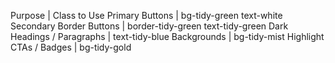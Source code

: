 Purpose | Class to Use
Primary Buttons | bg-tidy-green text-white
Secondary Border Buttons | border-tidy-green text-tidy-green
Dark Headings / Paragraphs | text-tidy-blue
Backgrounds | bg-tidy-mist
Highlight CTAs / Badges | bg-tidy-gold